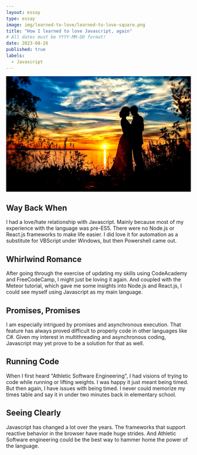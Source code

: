 ```yaml
---
layout: essay
type: essay
image: img/learned-to-love/learned-to-love-square.png
title: "How I learned to love Javascript, again"
# All dates must be YYYY-MM-DD format!
date: 2023-08-26
published: true
labels:
  - Javascript
---
```


<img class="img-fluid" alt="lovers at sunset" src="../img/learned-to-love/learned-to-love.png">

## Way Back When
I had a love/hate relationship with Javascript. Mainly because most of my experience with the language was pre-ES5. There were no Node.js or React.js frameworks to make life easier. I did love it for automation as a substitute for VBScript under Windows, but then Powershell came out.

## Whirlwind Romance
After going through the exercise of updating my skills using CodeAcademy and FreeCodeCamp, I might just be loving it again. And coupled with the Meteor tutorial, which gave me some insights into Node.js and React.js, I could see myself using Javascript as my main language.

## Promises, Promises
I am especially intrigued by promises and asynchronous execution. That feature has always proved difficult to properly code in other languages like C#. Given my interest in multithreading and asynchronous coding, Javascript may yet prove to be a solution for that as well.

## Running Code
When I first heard "Athletic Software Engineering", I had visions of trying to code while running or lifting weights. I was happy it just meant being timed. But then again, I have issues with being timed. I never could memorize my times table and say it in under two minutes back in elementary school.

## Seeing Clearly
Javascript has changed a lot over the years. The frameworks that support reactive behavior in the browser have made huge strides. And Athletic Software engineering could be the best way to hammer home the power of the language.
